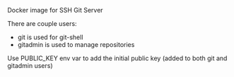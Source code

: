 Docker image for SSH Git Server

There are couple users:
- git is used for git-shell
- gitadmin is used to manage repositories

Use PUBLIC_KEY env var to add the initial public key (added to both git and gitadmin users)
